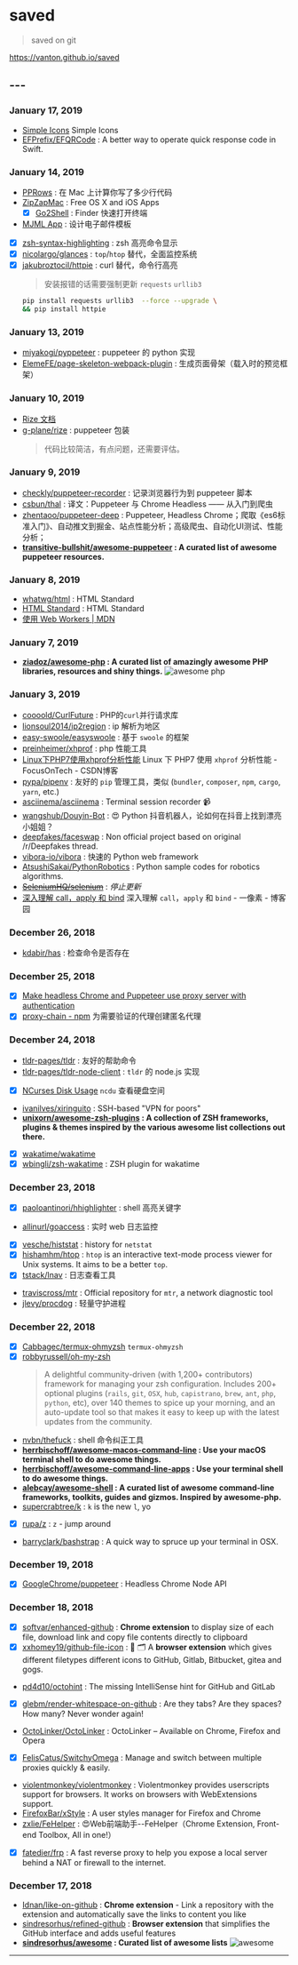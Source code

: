 # saved

> saved on git

<https://vanton.github.io/saved>

## ---


### January 17, 2019 

- [Simple Icons](https://simpleicons.org/) Simple Icons
- [EFPrefix/EFQRCode](https://github.com/EFPrefix/EFQRCode) : A better way to operate quick response code in Swift.

### January 14, 2019

- [PPRows](https://github.com/jkpang/PPRows/blob/master/README_CN.md) : 在 Mac 上计算你写了多少行代码
- [ZipZapMac](https://zipzapmac.com/free) : Free OS X and iOS Apps
  - [X] [Go2Shell](https://zipzapmac.com/Go2Shell) : Finder 快速打开终端

- [MJML App](https://mjmlio.github.io/mjml-app/) : 设计电子邮件模板
- [X] [zsh-syntax-highlighting](https://github.com/zsh-users/zsh-syntax-highlighting/blob/master/INSTALL.md) : zsh 高亮命令显示
- [X] [nicolargo/glances](https://github.com/nicolargo/glances) : `top`/`htop` 替代，全面监控系统
- [X] [jakubroztocil/httpie](https://github.com/jakubroztocil/httpie) : curl 替代，命令行高亮
    > 安装报错的话需要强制更新 `requests` `urllib3`
    ```bash
    pip install requests urllib3  --force --upgrade \
    && pip install httpie
    ```

### January 13, 2019

- [miyakogi/pyppeteer](https://github.com/miyakogi/pyppeteer) : puppeteer 的 python 实现
- [ElemeFE/page-skeleton-webpack-plugin](https://github.com/ElemeFE/page-skeleton-webpack-plugin) : 生成页面骨架（载入时的预览框架）

### January 10, 2019

- [Rize 文档](https://rize.js.org/zh-CN/getting-started.html)
- [g-plane/rize](https://github.com/g-plane/rize) : puppeteer 包装
    > 代码比较简洁，有点问题，还需要评估。

### January 9, 2019

- [checkly/puppeteer-recorder](https://github.com/checkly/puppeteer-recorder) : 记录浏览器行为到 puppeteer 脚本
- [csbun/thal](https://github.com/csbun/thal) : 译文：Puppeteer 与 Chrome Headless —— 从入门到爬虫
- [zhentaoo/puppeteer-deep](https://github.com/zhentaoo/puppeteer-deep) : Puppeteer, Headless Chrome；爬取《es6标准入门》、自动推文到掘金、站点性能分析；高级爬虫、自动化UI测试、性能分析；
- **[transitive-bullshit/awesome-puppeteer](https://github.com/transitive-bullshit/awesome-puppeteer) : A curated list of awesome puppeteer resources.**

### January 8, 2019

- [whatwg/html](https://github.com/whatwg/html) : HTML Standard
- [HTML Standard](https://whatwg-cn.github.io/html/multipage/workers.html#workers) : HTML Standard
- [使用 Web Workers | MDN](https://developer.mozilla.org/zh-CN/docs/Web/API/Web_Workers_API/Using_web_workers)

### January 7, 2019

- **[ziadoz/awesome-php](https://github.com/ziadoz/awesome-php) : A curated list of amazingly awesome PHP libraries, resources and shiny things.** ![awesome php][awesome php]

### January 3, 2019

- [coooold/CurlFuture](https://github.com/coooold/CurlFuture) : PHP的`curl`并行请求库
- [lionsoul2014/ip2region](https://github.com/lionsoul2014/ip2region) : ip 解析为地区
- [easy-swoole/easyswoole](https://github.com/easy-swoole/easyswoole) : 基于 `swoole` 的框架
- [preinheimer/xhprof](https://github.com/preinheimer/xhprof) : php 性能工具
- [Linux下PHP7使用xhprof分析性能](https://blog.csdn.net/lvchengbo/article/details/52849179) Linux 下 PHP7 使用 `xhprof` 分析性能 - FocusOnTech - CSDN博客
- [pypa/pipenv](https://github.com/pypa/pipenv) : 友好的 `pip` 管理工具，类似 (`bundler`, `composer`, `npm`, `cargo`, `yarn`, etc.)
- [asciinema/asciinema](https://github.com/asciinema/asciinema) : Terminal session recorder 📹
- [wangshub/Douyin-Bot](https://github.com/wangshub/Douyin-Bot) : 😍 Python 抖音机器人，论如何在抖音上找到漂亮小姐姐？
- [deepfakes/faceswap](https://github.com/deepfakes/faceswap) : Non official project based on original /r/Deepfakes thread.
- [vibora-io/vibora](https://github.com/vibora-io/vibora) : 快速的 Python web framework
- [AtsushiSakai/PythonRobotics](https://github.com/AtsushiSakai/PythonRobotics) : Python sample codes for robotics algorithms.
- [~~SeleniumHQ/selenium~~](https://github.com/SeleniumHQ/selenium) : *停止更新*
- [深入理解 call，apply 和 bind](http://www.cnblogs.com/onepixel/p/5143863.html) 深入理解 `call`，`apply` 和 `bind` - 一像素 - 博客园

### December 26, 2018

- [kdabir/has](https://github.com/kdabir/has) : 检查命令是否存在

### December 25, 2018

- [X] [Make headless Chrome and Puppeteer use proxy server with authentication](https://blog.apify.com/how-to-make-headless-chrome-and-puppeteer-use-a-proxy-server-with-authentication-249a21a79212)
- [X] [proxy-chain - npm](https://www.npmjs.com/package/proxy-chain) 为需要验证的代理创建匿名代理

### December 24, 2018

- [tldr-pages/tldr](https://github.com/tldr-pages/tldr) : 友好的帮助命令
- [tldr-pages/tldr-node-client](https://github.com/tldr-pages/tldr-node-client#configuration) : `tldr` 的 node.js 实现
- [X] [NCurses Disk Usage](https://dev.yorhel.nl/ncdu) `ncdu` 查看硬盘空间
- [ivanilves/xiringuito](https://github.com/ivanilves/xiringuito) : SSH-based "VPN for poors"
- **[unixorn/awesome-zsh-plugins](https://github.com/unixorn/awesome-zsh-plugins) : A collection of ZSH frameworks, plugins & themes inspired by the various awesome list collections out there.**
- [X] [wakatime/wakatime](https://github.com/wakatime/wakatime)
- [X] [wbingli/zsh-wakatime](https://github.com/wbingli/zsh-wakatime) : ZSH plugin for wakatime

### December 23, 2018

- [X] [paoloantinori/hhighlighter](https://github.com/paoloantinori/hhighlighter) : shell 高亮关键字
- [allinurl/goaccess](https://github.com/allinurl/goaccess) : 实时 web 日志监控
- [X] [vesche/histstat](https://github.com/vesche/histstat) : history for `netstat`
- [X] [hishamhm/htop](https://github.com/hishamhm/htop) : `htop` is an interactive text-mode process viewer for Unix systems. It aims to be a better `top`.
- [X] [tstack/lnav](https://github.com/tstack/lnav) : 日志查看工具
- [traviscross/mtr](https://github.com/traviscross/mtr) : Official repository for `mtr`, a network diagnostic tool
- [jlevy/procdog](https://github.com/jlevy/procdog) : 轻量守护进程

### December 22, 2018

- [X] [Cabbagec/termux-ohmyzsh](https://github.com/Cabbagec/termux-ohmyzsh) `termux-ohmyzsh`
- [X] [robbyrussell/oh-my-zsh](https://github.com/robbyrussell/oh-my-zsh)
    > A delightful community-driven (with 1,200+ contributors) framework for managing your zsh configuration. Includes 200+ optional plugins (`rails`, `git`, `OSX`, `hub`, `capistrano`, `brew`, `ant`, `php`, `python`, etc), over 140 themes to spice up your morning, and an auto-update tool so that makes it easy to keep up with the latest updates from the community.
- [nvbn/thefuck](https://github.com/nvbn/thefuck) : shell 命令纠正工具
- **[herrbischoff/awesome-macos-command-line](https://github.com/herrbischoff/awesome-macos-command-line#appearance) : Use your macOS terminal shell to do awesome things.**
- **[herrbischoff/awesome-command-line-apps](https://github.com/herrbischoff/awesome-command-line-apps) : Use your terminal shell to do awesome things.**
- **[alebcay/awesome-shell](https://github.com/alebcay/awesome-shell) : A curated list of awesome command-line frameworks, toolkits, guides and gizmos. Inspired by awesome-php.**
- [supercrabtree/k](https://github.com/supercrabtree/k) : `k` is the new `l`, yo
- [X] [rupa/z](https://github.com/rupa/z) : `z` - jump around
- [barryclark/bashstrap](https://github.com/barryclark/bashstrap) : A quick way to spruce up your terminal in OSX.

### December 19, 2018

- [X] [GoogleChrome/puppeteer](https://github.com/GoogleChrome/puppeteer) : Headless Chrome Node API

### December 18, 2018

- [X] [softvar/enhanced-github](https://github.com/softvar/enhanced-github) : **Chrome extension** to display size of each file, download link and copy file contents directly to clipboard
- [X] [xxhomey19/github-file-icon](https://github.com/xxhomey19/github-file-icon) : 🌈 🗂 A **browser extension** which gives different filetypes different icons to GitHub, Gitlab, Bitbucket, gitea and gogs.
- [pd4d10/octohint](https://github.com/pd4d10/octohint) : The missing IntelliSense hint for GitHub and GitLab
- [X] [glebm/render-whitespace-on-github](https://github.com/glebm/render-whitespace-on-github) : Are they tabs? Are they spaces? How many? Never wonder again!
- [OctoLinker/OctoLinker](https://github.com/OctoLinker/OctoLinker) : OctoLinker – Available on Chrome, Firefox and Opera
- [X] [FelisCatus/SwitchyOmega](https://github.com/FelisCatus/SwitchyOmega) : Manage and switch between multiple proxies quickly & easily.
- [violentmonkey/violentmonkey](https://github.com/violentmonkey/violentmonkey) : Violentmonkey provides userscripts support for browsers. It works on browsers with WebExtensions support.
- [FirefoxBar/xStyle](https://github.com/FirefoxBar/xStyle) : A user styles manager for Firefox and Chrome
- [zxlie/FeHelper](https://github.com/zxlie/FeHelper) : 😍Web前端助手--FeHelper（Chrome Extension, Front-end Toolbox, All in one!）
- [X] [fatedier/frp](https://github.com/fatedier/frp) : A fast reverse proxy to help you expose a local server behind a NAT or firewall to the internet.

### December 17, 2018

- [Idnan/like-on-github](https://github.com/Idnan/like-on-github) : **Chrome extension** - Link a repository with the extension and automatically save the links to content you like
- [sindresorhus/refined-github](https://github.com/sindresorhus/refined-github) : **Browser extension** that simplifies the GitHub interface and adds useful features
- **[sindresorhus/awesome](https://github.com/sindresorhus/awesome) : Curated list of awesome lists** ![awesome][awesome]

---
<!-- 引入 fontawesome -->
<script defer src="https://use.fontawesome.com/releases/v5.1.0/js/all.js"></script>
<script defer src="https://use.fontawesome.com/releases/v5.1.0/js/v4-shims.js"></script>
<link rel="stylesheet" href="https://use.fontawesome.com/releases/v5.1.0/css/all.css">
<link href="https://cdn.bootcss.com/font-awesome-animation/0.2.1/font-awesome-animation.min.css" rel="stylesheet">

<!-- https://shields.io/#/examples/other -->
<!-- https://simpleicons.org/ -->
<!-- name-status-color.svg -->
<!-- brightgreen green yellowgreen yellow orange red lightgrey blue -->
<!-- ?style=flat&logo=appveyor -->
<!-- ?colorA=abcdef&colorB=abcdef -->
<!-- ?logoColor=violet&logoWidth=40 -->
<!--
- plastic : ![ ](https://img.shields.io/badge/style-plastic-green.svg?logo=appveyor&style=plastic)
- flat : ![ ](https://img.shields.io/badge/style-plastic-green.svg?logo=appveyor&style=flat)
- flat-square : ![ ](https://img.shields.io/badge/style-plastic-green.svg?logo=appveyor&style=flat-square)
- for-the-badge : ![ ](https://img.shields.io/badge/style-plastic-green.svg?logo=appveyor&style=for-the-badge)
- popout : ![ ](https://img.shields.io/badge/style-plastic-green.svg?logo=appveyor&style=popout)
- popout-square : ![ ](https://img.shields.io/badge/style-plastic-green.svg?logo=appveyor&style=popout-square)
- social : ![ ](https://img.shields.io/badge/style-plastic-green.svg?logo=appveyor&style=social&label=healthinesses)
-->

[awesome]: https://img.shields.io/badge/awesome-awesome-red.svg
[awesome php]: https://img.shields.io/badge/awesome-php-red.svg
